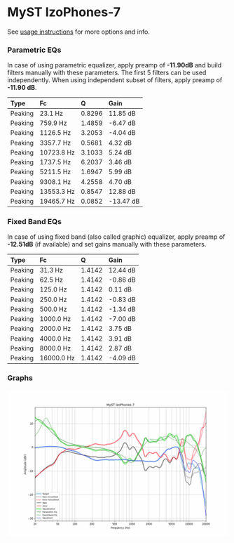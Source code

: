 # MyST IzoPhones-7
See [usage instructions](https://github.com/jaakkopasanen/AutoEq#usage) for more options and info.

### Parametric EQs
In case of using parametric equalizer, apply preamp of **-11.90dB** and build filters manually
with these parameters. The first 5 filters can be used independently.
When using independent subset of filters, apply preamp of **-11.90 dB**.

| Type    | Fc         |      Q | Gain      |
|:--------|:-----------|:-------|:----------|
| Peaking | 23.1 Hz    | 0.8296 | 11.85 dB  |
| Peaking | 759.9 Hz   | 1.4859 | -6.47 dB  |
| Peaking | 1126.5 Hz  | 3.2053 | -4.04 dB  |
| Peaking | 3357.7 Hz  | 0.5681 | 4.32 dB   |
| Peaking | 10723.8 Hz | 3.1033 | 5.24 dB   |
| Peaking | 1737.5 Hz  | 6.2037 | 3.46 dB   |
| Peaking | 5211.5 Hz  | 1.6947 | 5.99 dB   |
| Peaking | 9308.1 Hz  | 4.2558 | 4.70 dB   |
| Peaking | 13553.3 Hz | 0.8547 | 12.88 dB  |
| Peaking | 19465.7 Hz | 0.0852 | -13.47 dB |

### Fixed Band EQs
In case of using fixed band (also called graphic) equalizer, apply preamp of **-12.51dB**
(if available) and set gains manually with these parameters.

| Type    | Fc         |      Q | Gain     |
|:--------|:-----------|:-------|:---------|
| Peaking | 31.3 Hz    | 1.4142 | 12.44 dB |
| Peaking | 62.5 Hz    | 1.4142 | -0.86 dB |
| Peaking | 125.0 Hz   | 1.4142 | 0.11 dB  |
| Peaking | 250.0 Hz   | 1.4142 | -0.83 dB |
| Peaking | 500.0 Hz   | 1.4142 | -1.34 dB |
| Peaking | 1000.0 Hz  | 1.4142 | -7.00 dB |
| Peaking | 2000.0 Hz  | 1.4142 | 3.75 dB  |
| Peaking | 4000.0 Hz  | 1.4142 | 3.91 dB  |
| Peaking | 8000.0 Hz  | 1.4142 | 2.87 dB  |
| Peaking | 16000.0 Hz | 1.4142 | -4.09 dB |

### Graphs
![](./MyST%20IzoPhones-7.png)